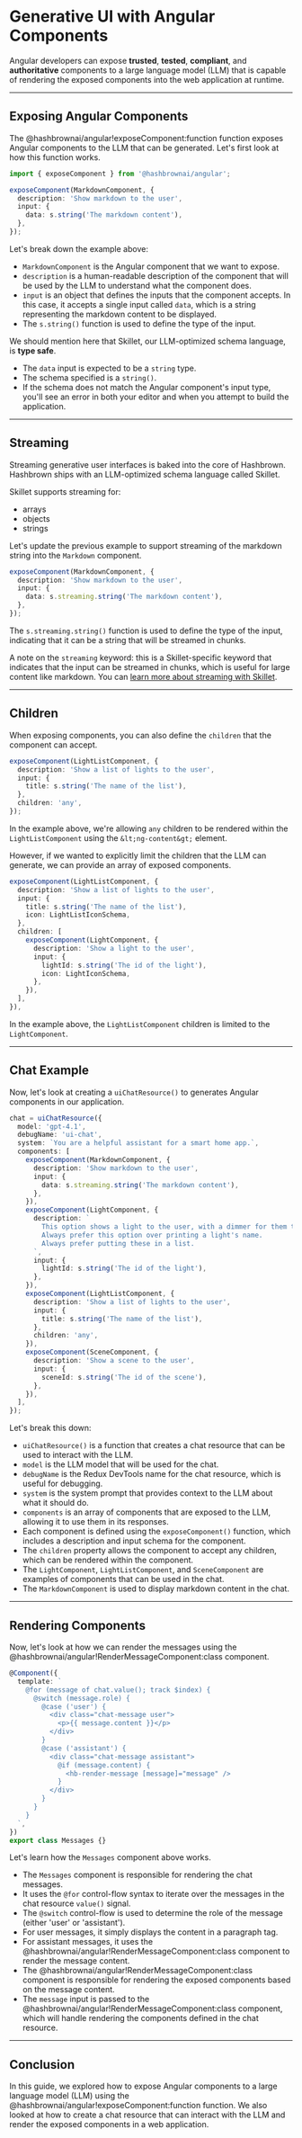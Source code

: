 # Generative UI with Angular Components

Angular developers can expose **trusted**, **tested**, **compliant**, and **authoritative** components to a large language model (LLM) that is capable of rendering the exposed components into the web application at runtime.

---

## Exposing Angular Components

The @hashbrownai/angular!exposeComponent:function function exposes Angular components to the LLM that can be generated.
Let's first look at how this function works.

<www-code-example header="chat.component.ts">

```ts
import { exposeComponent } from '@hashbrownai/angular';

exposeComponent(MarkdownComponent, {
  description: 'Show markdown to the user',
  input: {
    data: s.string('The markdown content'),
  },
});
```

</www-code-example>

Let's break down the example above:

- `MarkdownComponent` is the Angular component that we want to expose.
- `description` is a human-readable description of the component that will be used by the LLM to understand what the component does.
- `input` is an object that defines the inputs that the component accepts. In this case, it accepts a single input called `data`, which is a string representing the markdown content to be displayed.
- The `s.string()` function is used to define the type of the input.

We should mention here that Skillet, our LLM-optimized schema language, is **type safe**.

- The `data` input is expected to be a `string` type.
- The schema specified is a `string()`.
- If the schema does not match the Angular component's input type, you'll see an error in both your editor and when you attempt to build the application.

---

## Streaming

Streaming generative user interfaces is baked into the core of Hashbrown.
Hashbrown ships with an LLM-optimized schema language called Skillet.

Skillet supports streaming for:

- arrays
- objects
- strings

Let's update the previous example to support streaming of the markdown string into the `Markdown` component.

<www-code-example header="chat.component.ts">

```ts
exposeComponent(MarkdownComponent, {
  description: 'Show markdown to the user',
  input: {
    data: s.streaming.string('The markdown content'),
  },
});
```

</www-code-example>

The `s.streaming.string()` function is used to define the type of the input, indicating that it can be a string that will be streamed in chunks.

A note on the `streaming` keyword: this is a Skillet-specific keyword that indicates that the input can be streamed in chunks, which is useful for large content like markdown.
You can [learn more about streaming with Skillet](/docs/angular/concept/streaming).

---

## Children

When exposing components, you can also define the `children` that the component can accept.

<www-code-example header="chat.component.ts">

```ts
exposeComponent(LightListComponent, {
  description: 'Show a list of lights to the user',
  input: {
    title: s.string('The name of the list'),
  },
  children: 'any',
});
```

</www-code-example>

In the example above, we're allowing `any` children to be rendered within the `LightListComponent` using the `&lt;ng-content&gt;` element.

However, if we wanted to explicitly limit the children that the LLM can generate, we can provide an array of exposed components.

<www-code-example header="chat.component.ts">

```ts
exposeComponent(LightListComponent, {
  description: 'Show a list of lights to the user',
  input: {
    title: s.string('The name of the list'),
    icon: LightListIconSchema,
  },
  children: [
    exposeComponent(LightComponent, {
      description: 'Show a light to the user',
      input: {
        lightId: s.string('The id of the light'),
        icon: LightIconSchema,
      },
    }),
  ],
}),
```

</www-code-example>

In the example above, the `LightListComponent` children is limited to the `LightComponent`.

---

## Chat Example

Now, let's look at creating a `uiChatResource()` to generates Angular components in our application.

<www-code-example header="chat.component.ts">

```ts
chat = uiChatResource({
  model: 'gpt-4.1',
  debugName: 'ui-chat',
  system: `You are a helpful assistant for a smart home app.`,
  components: [
    exposeComponent(MarkdownComponent, {
      description: 'Show markdown to the user',
      input: {
        data: s.streaming.string('The markdown content'),
      },
    }),
    exposeComponent(LightComponent, {
      description: `
        This option shows a light to the user, with a dimmer for them to control the light.
        Always prefer this option over printing a light's name. 
        Always prefer putting these in a list.
      `,
      input: {
        lightId: s.string('The id of the light'),
      },
    }),
    exposeComponent(LightListComponent, {
      description: 'Show a list of lights to the user',
      input: {
        title: s.string('The name of the list'),
      },
      children: 'any',
    }),
    exposeComponent(SceneComponent, {
      description: 'Show a scene to the user',
      input: {
        sceneId: s.string('The id of the scene'),
      },
    }),
  ],
});
```

</www-code-example>

Let's break this down:

- `uiChatResource()` is a function that creates a chat resource that can be used to interact with the LLM.
- `model` is the LLM model that will be used for the chat.
- `debugName` is the Redux DevTools name for the chat resource, which is useful for debugging.
- `system` is the system prompt that provides context to the LLM about what it should do.
- `components` is an array of components that are exposed to the LLM, allowing it to use them in its responses.
- Each component is defined using the `exposeComponent()` function, which includes a description and input schema for the component.
- The `children` property allows the component to accept any children, which can be rendered within the component.
- The `LightComponent`, `LightListComponent`, and `SceneComponent` are examples of components that can be used in the chat.
- The `MarkdownComponent` is used to display markdown content in the chat.

---

## Rendering Components

Now, let's look at how we can render the messages using the @hashbrownai/angular!RenderMessageComponent:class component.

<www-code-example header="chat.component.ts">

```ts
@Component({
  template: `
    @for (message of chat.value(); track $index) {
      @switch (message.role) {
        @case ('user') {
          <div class="chat-message user">
            <p>{{ message.content }}</p>
          </div>
        }
        @case ('assistant') {
          <div class="chat-message assistant">
            @if (message.content) {
              <hb-render-message [message]="message" />
            }
          </div>
        }
      }
    }
  `,
})
export class Messages {}
```

</www-code-example>

Let's learn how the `Messages` component above works.

- The `Messages` component is responsible for rendering the chat messages.
- It uses the `@for` control-flow syntax to iterate over the messages in the chat resource `value()` signal.
- The `@switch` control-flow is used to determine the role of the message (either 'user' or 'assistant').
- For user messages, it simply displays the content in a paragraph tag.
- For assistant messages, it uses the @hashbrownai/angular!RenderMessageComponent:class component to render the message content.
- The @hashbrownai/angular!RenderMessageComponent:class component is responsible for rendering the exposed components based on the message content.
- The `message` input is passed to the @hashbrownai/angular!RenderMessageComponent:class component, which will handle rendering the components defined in the chat resource.

---

## Conclusion

In this guide, we explored how to expose Angular components to a large language model (LLM) using the @hashbrownai/angular!exposeComponent:function function.
We also looked at how to create a chat resource that can interact with the LLM and render the exposed components in a web application.
